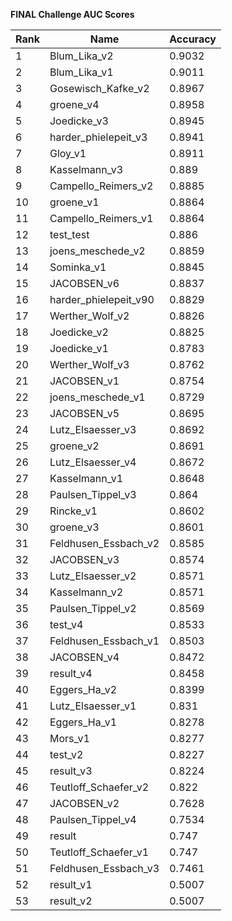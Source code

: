 **FINAL Challenge AUC Scores**


|Rank|Name|Accuracy|
|----|-----|---|
|1|Blum_Lika_v2|0.9032| 
|2|Blum_Lika_v1|0.9011| 
|3|Gosewisch_Kafke_v2|0.8967| 
|4|groene_v4|0.8958| 
|5|Joedicke_v3|0.8945| 
|6|harder_phielepeit_v3|0.8941| 
|7|Gloy_v1|0.8911| 
|8|Kasselmann_v3|0.889| 
|9|Campello_Reimers_v2|0.8885| 
|10|groene_v1|0.8864| 
|11|Campello_Reimers_v1|0.8864| 
|12|test_test|0.886| 
|13|joens_meschede_v2|0.8859| 
|14|Sominka_v1|0.8845| 
|15|JACOBSEN_v6|0.8837| 
|16|harder_phielepeit_v90|0.8829| 
|17|Werther_Wolf_v2|0.8826| 
|18|Joedicke_v2|0.8825| 
|19|Joedicke_v1|0.8783| 
|20|Werther_Wolf_v3|0.8762| 
|21|JACOBSEN_v1|0.8754| 
|22|joens_meschede_v1|0.8729| 
|23|JACOBSEN_v5|0.8695| 
|24|Lutz_Elsaesser_v3|0.8692| 
|25|groene_v2|0.8691| 
|26|Lutz_Elsaesser_v4|0.8672| 
|27|Kasselmann_v1|0.8648| 
|28|Paulsen_Tippel_v3|0.864| 
|29|Rincke_v1|0.8602| 
|30|groene_v3|0.8601| 
|31|Feldhusen_Essbach_v2|0.8585| 
|32|JACOBSEN_v3|0.8574| 
|33|Lutz_Elsaesser_v2|0.8571| 
|34|Kasselmann_v2|0.8571| 
|35|Paulsen_Tippel_v2|0.8569| 
|36|test_v4|0.8533| 
|37|Feldhusen_Essbach_v1|0.8503| 
|38|JACOBSEN_v4|0.8472| 
|39|result_v4|0.8458| 
|40|Eggers_Ha_v2|0.8399| 
|41|Lutz_Elsaesser_v1|0.831| 
|42|Eggers_Ha_v1|0.8278| 
|43|Mors_v1|0.8277| 
|44|test_v2|0.8227| 
|45|result_v3|0.8224| 
|46|Teutloff_Schaefer_v2|0.822| 
|47|JACOBSEN_v2|0.7628| 
|48|Paulsen_Tippel_v4|0.7534| 
|49|result|0.747| 
|50|Teutloff_Schaefer_v1|0.747| 
|51|Feldhusen_Essbach_v3|0.7461| 
|52|result_v1|0.5007| 
|53|result_v2|0.5007| 
